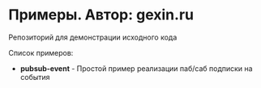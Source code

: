 # Примеры. Автор: gexin.ru
Репозиторий для демонстрации исходного кода

Список примеров:

* **pubsub-event** - Простой пример реализации паб/саб подписки на события
